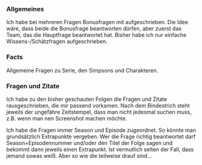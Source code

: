 
### Allgemeines

Ich habe bei mehreren Fragen Bonusfragen mit aufgeschrieben. Die Idee wäre, dass beide die Bonusfrage beantworten dürfen, aber zuerst das Team, das die Hauptfrage beantwortet hat. 
Bisher habe ich nur einfache Wissens-/Schätzfragen aufgeschrieben. 

### Facts

Allgemeine Fragen zu Serie, den Simpsons und Charakteren. 

### Fragen und Zitate

Ich habe zu den bisher geschauten Folgen die Fragen und Zitate rausgeschrieben, die mir passend vorkamen. Nach dem Bindestrich steht jeweils der ungefähre Zeitstempel, dass man nicht jedesmal suchen muss, z.B. wenn man nen Screenshot machen möchte.

Ich habe die Fragen immer Season und Episode zugeordnet. So könnte man grundsätzlich Extrapunkte vergeben. Wer die Frage richtig beantwortet darf Season+Episodennummer und/oder den Titel der Folge sagen und bekommt dann jeweils einen Extrapunkt. Ist vermutlich selten der Fall, dass jemand sowas weiß. Aber so wie die teilweise drauf sind...